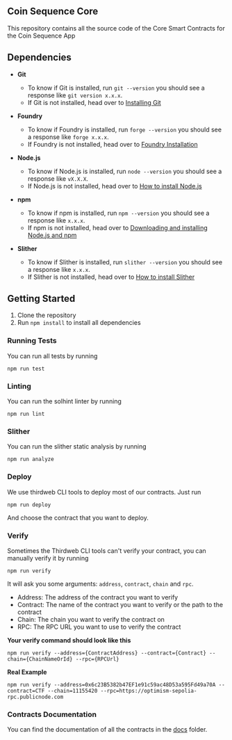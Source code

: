 ## Coin Sequence Core

This repository contains all the source code of the Core Smart Contracts for the Coin Sequence App

## Dependencies

- **Git**

  - To know if Git is installed, run `git --version` you should see a response like `git version x.x.x`.
  - If Git is not installed, head over to [Installing Git](https://git-scm.com/book/en/v2/Getting-Started-Installing-Git)

- **Foundry**

  - To know if Foundry is installed, run `forge --version` you should see a response like `forge x.x.x`.
  - If Foundry is not installed, head over to [Foundry Installation](https://book.getfoundry.sh/getting-started/installation)

- **Node.js**

  - To know if Node.js is installed, run `node --version` you should see a response like `vX.X.X`.
  - If Node.js is not installed, head over to [How to install Node.js](https://nodejs.org/en/learn/getting-started/how-to-install-nodejs)

- **npm**

  - To know if npm is installed, run `npm --version` you should see a response like `x.x.x`.
  - If npm is not installed, head over to [Downloading and installing Node.js and npm](https://docs.npmjs.com/downloading-and-installing-node-js-and-npm)

- **Slither**

  - To know if Slither is installed, run `slither --version` you should see a response like `x.x.x`.
  - If Slither is not installed, head over to [How to install Slither](https://github.com/crytic/slither?tab=readme-ov-file#how-to-install)

## Getting Started

1. Clone the repository
2. Run `npm install` to install all dependencies

### Running Tests

You can run all tests by running

```shell
npm run test
```

### Linting

You can run the solhint linter by running

```shell
npm run lint
```

### Slither

You can run the slither static analysis by running

```shell
npm run analyze
```

### Deploy

We use thirdweb CLI tools to deploy most of our contracts. Just run

```shell
npm run deploy
```

And choose the contract that you want to deploy.

### Verify

Sometimes the Thirdweb CLI tools can't verify your contract, you can manually
verify it by running

```shell
npm run verify
```

It will ask you some arguments: `address`, `contract`, `chain` and `rpc`.

- Address: The address of the contract you want to verify
- Contract: The name of the contract you want to verify or the path to the contract
- Chain: The chain you want to verify the contract on
- RPC: The RPC URL you want to use to verify the contract

**Your verify command should look like this**

```shell
npm run verify --address={ContractAddress} --contract={Contract} --chain={ChainNameOrId} --rpc={RPCUrl}
```

**Real Example**

```shell
npm run verify --address=0x6c23B5382b47EF1e91c59ac48D53a595Fd49a70A --contract=CTF --chain=11155420 --rpc=https://optimism-sepolia-rpc.publicnode.com
```

### Contracts Documentation

You can find the documentation of all the contracts in the [docs](docs/src/src/) folder.
